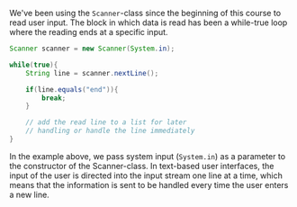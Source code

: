 We've been using the `Scanner`-class since the beginning of this course to read user input. The block in which data is read has been a while-true loop where the reading ends at a specific input.

```Java
Scanner scanner = new Scanner(System.in);

while(true){
	String line = scanner.nextLine();

	if(line.equals("end")){
		break;
	}

	// add the read line to a list for later
	// handling or handle the line immediately
}
```

In the example above, we pass system input (`System.in`) as a parameter to the constructor of the Scanner-class. In text-based user interfaces, the input of the user is directed into the input stream one line at a time, which means that the information is sent to be handled every time the user enters a new line.